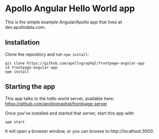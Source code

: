 # Apollo Angular Hello World app

This is the simple example Angular/Apollo app that lives at dev.apollodata.com.

## Installation

Clone the repository and run `npm install`:

```
git clone https://github.com/apollographql/frontpage-angular-app
cd frontpage-angular-app
npm install
```


## Starting the app

This app talks to the hello world server, available here: https://github.com/apollographql/frontpage-server

Once you've installed and started that server, start this app with:

```
npm start
```

It will open a browser window, or you can browse to http://localhost:3000.
